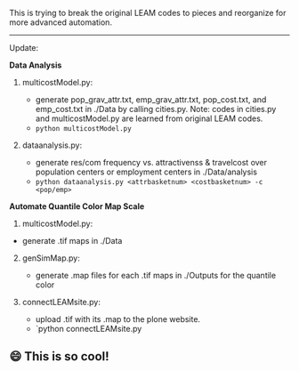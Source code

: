 This is trying to break the original LEAM codes to pieces and reorganize for more advanced automation.

-----------
Update:

**Data Analysis**

1. multicostModel.py: 
   * generate pop_grav_attr.txt, emp_grav_attr.txt,
   pop_cost.txt, and emp_cost.txt in ./Data by calling cities.py.
   Note: codes in cities.py and multicostModel.py are learned
   from original LEAM codes.
   * `python multicostModel.py`

2. dataanalysis.py: 
   * generate res/com frequency vs. attractivenss & travelcost
   over population centers or employment centers in ./Data/analysis
   * `python dataanalysis.py <attrbasketnum> <costbasketnum> -c <pop/emp>`

**Automate Quantile Color Map Scale**

1. multicostModel.py:
  *  generate .tif maps in ./Data

2. genSimMap.py:
   * generate .map files for each .tif maps in ./Outputs for the quantile color

3. connectLEAMsite.py:
   * upload .tif with its .map to the plone website.
   * `python connectLEAMsite.py <username> <password>


:smile: This is so cool!
--------------------


